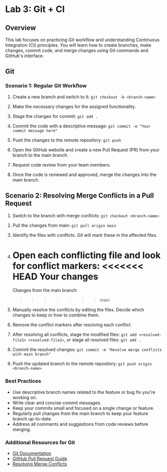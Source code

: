 # Lab 3: Git + CI

## Overview

This lab focuses on practicing Git workflow and understanding Continuous Integration (CI) principles. You will learn how to create branches, make changes, commit code, and merge changes using Git commands and GitHub's interface.

## Git
### Scenario 1: Regular Git Workflow

1. Create a new branch and switch to it:
   ``git checkout -b <branch-name>``

2. Make the necessary changes for the assigned functionality.

3. Stage the changes for commit:
   ``git add .``

4. Commit the code with a descriptive message:
   ``git commit -m "Your commit message here"``

5. Push the changes to the remote repository:
   ``git push``

6. Open the GitHub website and create a new Pull Request (PR) from your branch to the main branch.

7. Request code review from your team members.

8. Once the code is reviewed and approved, merge the changes into the main branch.

## Scenario 2: Resolving Merge Conflicts in a Pull Request

1. Switch to the branch with merge conflicts: ``git checkout <branch-name>``

2. Pull the changes from main: ``git pull origin main``

3. Identify the files with conflicts. Git will mark these in the affected files.

4. Open each conflicting file and look for conflict markers:
   <<<<<<< HEAD
   Your changes
   =======
   Changes from the main branch
   >>>>>>> main

5. Manually resolve the conflicts by editing the files. Decide which changes to keep or how to combine them.

6. Remove the conflict markers after resolving each conflict.

7. After resolving all conflicts, stage the modified files: ``git add <resolved-file1> <resolved-file2>``, or stage all resolved files: ``git add .``

8. Commit the resolved changes: ``git commit -m "Resolve merge conflicts with main branch"``

9. Push the updated branch to the remote repository: ``git push origin <branch-name>``

### Best Practices

- Use descriptive branch names related to the feature or bug fix you're working on.
- Write clear and concise commit messages.
- Keep your commits small and focused on a single change or feature.
- Regularly pull changes from the main branch to keep your feature branch up-to-date.
- Address all comments and suggestions from code reviews before merging.

### Additional Resources for Git

- [Git Documentation](https://git-scm.com/doc)
- [GitHub Pull Request Guide](https://docs.github.com/en/github/collaborating-with-issues-and-pull-requests/about-pull-requests)
- [Resolving Merge Conflicts](https://docs.github.com/en/pull-requests/collaborating-with-pull-requests/addressing-merge-conflicts/resolving-a-merge-conflict-using-the-command-line)